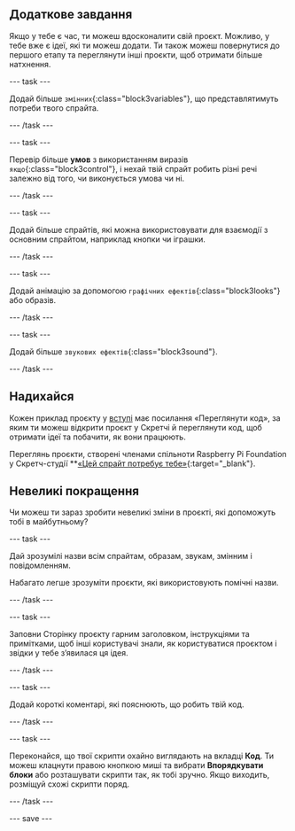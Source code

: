 ## Додаткове завдання

Якщо у тебе є час, ти можеш вдосконалити свій проєкт. Можливо, у тебе вже є ідеї, які ти можеш додати. Ти також можеш повернутися до першого етапу та переглянути інші проєкти, щоб отримати більше натхнення.

--- task ---

Додай більше `змінних`{:class="block3variables"}, що представлятимуть потреби твого спрайта.

--- /task ---

--- task ---

Перевір більше **умов** з використанням виразів `якщо`{:class="block3control"}, і нехай твій спрайт робить різні речі залежно від того, чи виконується умова чи ні.

--- /task ---

--- task ---

Додай більше спрайтів, які можна використовувати для взаємодії з основним спрайтом, наприклад кнопки чи іграшки.

--- /task ---

--- task ---

Додай анімацію за допомогою `графічних ефектів`{:class="block3looks"} або образів.

--- /task ---

--- task ---

Додай більше `звукових ефектів`{:class="block3sound"}.

--- /task ---

## Надихайся

Кожен приклад проєкту у [вступі](.) має посилання «Переглянути код», за яким ти можеш відкрити проєкт у Скретчі й переглянути код, щоб отримати ідеї та побачити, як вони працюють.

Переглянь проєкти, створені членами спільноти Raspberry Pi Foundation у Скретч-студії **[«Цей спрайт потребує тебе»</strong>](https://scratch.mit.edu/studios/29722869/){:target="_blank"}.</p>

## Невеликі покращення

Чи можеш ти зараз зробити невеликі зміни в проєкті, які допоможуть тобі в майбутньому?

--- task ---

Дай зрозумілі назви всім спрайтам, образам, звукам, змінним і повідомленням.

Набагато легше зрозуміти проєкти, які використовують помічні назви.

--- /task ---

--- task ---

Заповни Сторінку проєкту гарним заголовком, інструкціями та примітками, щоб інші користувачі знали, як користуватися проєктом і звідки у тебе зʼявилася ця ідея.

--- /task ---

--- task ---

Додай короткі коментарі, які пояснюють, що робить твій код.

--- /task ---

--- task ---

Переконайся, що твої скрипти охайно виглядають на вкладці **Код**. Ти можеш клацнути правою кнопкою миші та вибрати **Впорядкувати блоки** або розташувати скрипти так, як тобі зручно. Якщо виходить, розміщуй схожі скрипти поряд.

--- /task ---

--- save ---

